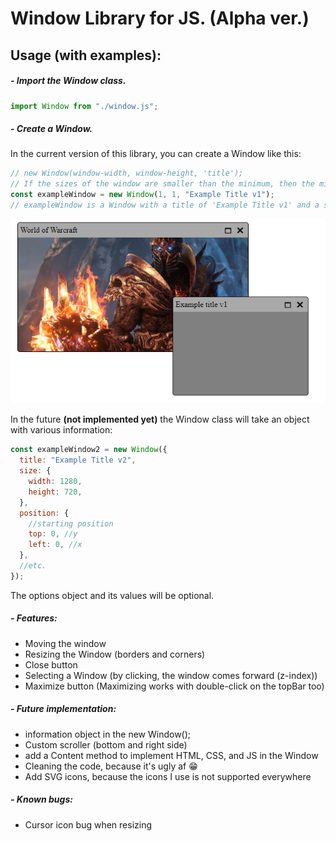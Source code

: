 # Window Library for JS. (Alpha ver.)

## Usage (with examples):

##### - Import the Window class.

```js
import Window from "./window.js";
```

##### - Create a Window.

In the current version of this library, you can create a Window like this:

```js
// new Window(window-width, window-height, 'title');
// If the sizes of the window are smaller than the minimum, then the minimum value will be the default.
const exampleWindow = new Window(1, 1, "Example Title v1");
// exampleWindow is a Window with a title of 'Example Title v1' and a size of 275x200 pixels.
```

![Alt text](/demo/screenshot1.png?raw=true "Screenshot")

In the future **(not implemented yet)** the Window class will take an object with various information:

```js
const exampleWindow2 = new Window({
  title: "Example Title v2",
  size: {
    width: 1280,
    height: 720,
  },
  position: {
    //starting position
    top: 0, //y
    left: 0, //x
  },
  //etc.
});
```

The options object and its values will be optional.

##### - Features:

- Moving the window
- Resizing the Window (borders and corners)
- Close button
- Selecting a Window (by clicking, the window comes forward (z-index))
- Maximize button (Maximizing works with double-click on the topBar too)

##### - Future implementation:

- information object in the new Window();
- Custom scroller (bottom and right side)
- add a Content method to implement HTML, CSS, and JS in the Window
- Cleaning the code, because it's ugly af :grin:
- Add SVG icons, because the icons I use is not supported everywhere

##### - Known bugs:

- Cursor icon bug when resizing

